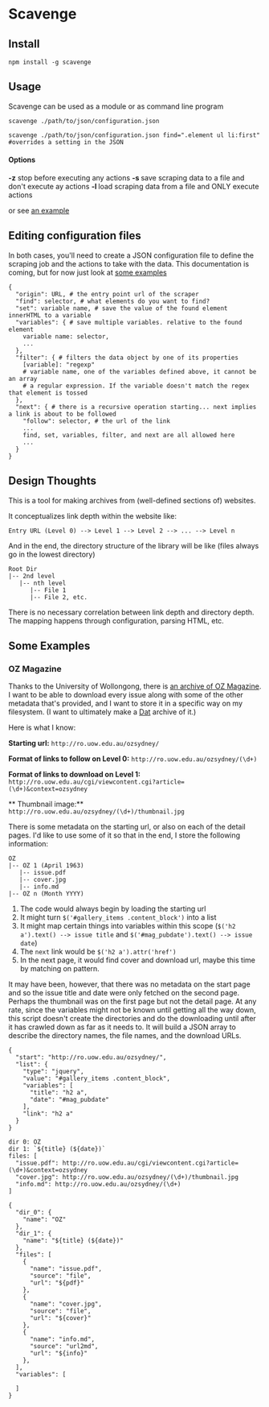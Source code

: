 # Scavenge

## Install

```
npm install -g scavenge
```

## Usage

Scavenge can be used as a module or as command line program

```
scavenge ./path/to/json/configuration.json

scavenge ./path/to/json/configuration.json find=".element ul li:first" #overrides a setting in the JSON

```

#### Options
**-z** stop before executing any actions
**-s <filename>** save scraping data to a file and don't execute ay actions
**-l <filename>** load scraping data from a file and ONLY execute actions

or see [an example](./example.js)

## Editing configuration files

In both cases, you'll need to create a JSON configuration file to define the scraping job and the actions to take with the data. This documentation is coming, but for now just look at [some examples](./examples)

```
{
  "origin": URL, # the entry point url of the scraper
  "find": selector, # what elements do you want to find?
  "set": variable name, # save the value of the found element innerHTML to a variable
  "variables": { # save multiple variables. relative to the found element
    variable name: selector,
    ...
  },
  "filter": { # filters the data object by one of its properties
    [variable]: "regexp"
    # variable name, one of the variables defined above, it cannot be an array
    # a regular expression. If the variable doesn't match the regex that element is tossed
  },
  "next": { # there is a recursive operation starting... next implies a link is about to be followed
    "follow": selector, # the url of the link
    ...
    find, set, variables, filter, and next are all allowed here
    ...
  }
}
```

## Design Thoughts

This is a tool for making archives from (well-defined sections of) websites.

It conceptualizes link depth within the website like:

```
Entry URL (Level 0) --> Level 1 --> Level 2 --> ... --> Level n
```

And in the end, the directory structure of the library will be like (files always go in the lowest directory)

```
Root Dir
|-- 2nd level
   |-- nth level
      |-- File 1
      |-- File 2, etc.
```

There is no necessary correlation between link depth and directory depth. The mapping happens through configuration, parsing HTML, etc.

## Some Examples

### OZ Magazine

Thanks to the University of Wollongong, there is [an archive of OZ Magazine](http://ro.uow.edu.au/ozsydney/). I want to be able to download every issue along with some of the other metadata that's provided, and I want to store it in a specific way on my filesystem. (I want to ultimately make a [Dat](http://dat.land) archive of it.)

Here is what I know:

**Starting url:** `http://ro.uow.edu.au/ozsydney/`

**Format of links to follow on Level 0:** `http://ro.uow.edu.au/ozsydney/(\d+)`

**Format of links to download on Level 1:** `http://ro.uow.edu.au/cgi/viewcontent.cgi?article=(\d+)&context=ozsydney`

** Thumbnail image:** `http://ro.uow.edu.au/ozsydney/(\d+)/thumbnail.jpg`

There is some metadata on the starting url, or also on each of the detail pages. I'd like to use some of it so that in the end, I store the following information:

```
OZ
|-- OZ 1 (April 1963)
   |-- issue.pdf
   |-- cover.jpg
   |-- info.md
|-- OZ n (Month YYYY)
```

1. The code would always begin by loading the starting url
2. It might turn `$('#gallery_items .content_block')` into a list
3. It might map certain things into variables within this scope (`$('h2 a').text() --> issue title` and `$('#mag_pubdate').text() --> issue date`)
4. The `next` link would be `$('h2 a').attr('href')`
5. In the next page, it would find cover and download url, maybe this time by matching on pattern.

It may have been, however, that there was no metadata on the start page and so the issue title and date were only fetched on the second page. Perhaps the thumbnail was on the first page but not the detail page. At any rate, since the variables might not be known until getting all the way down, this script doesn't create the directories and do the downloading until after it has crawled down as far as it needs to. It will build a JSON array to describe the directory names, the file names, and the download URLs.

```
{
  "start": "http://ro.uow.edu.au/ozsydney/",
  "list": {
    "type": "jquery",
    "value": "#gallery_items .content_block",
    "variables": [
      "title": "h2 a",
      "date": "#mag_pubdate"
    ],
    "link": "h2 a"
  }
}
```

```
dir 0: OZ
dir 1: `${title} (${date})`
files: [
  "issue.pdf": http://ro.uow.edu.au/cgi/viewcontent.cgi?article=(\d+)&context=ozsydney
  "cover.jpg": http://ro.uow.edu.au/ozsydney/(\d+)/thumbnail.jpg
  "info.md": http://ro.uow.edu.au/ozsydney/(\d+)
]
```

```
{
  "dir_0": {
    "name": "OZ"
  },
  "dir_1": {
    "name": "${title} (${date})"
  },
  "files": [
    {
      "name": "issue.pdf",
      "source": "file",
      "url": "${pdf}"
    },
    {
      "name": "cover.jpg",
      "source": "file",
      "url": "${cover}"
    },
    {
      "name": "info.md",
      "source": "url2md",
      "url": "${info}"
    },
  ],
  "variables": [

  ]
}
```
